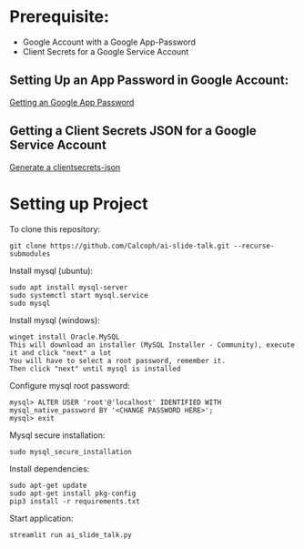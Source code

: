 # Prerequisite:
* Google Account with a Google App-Password
* Client Secrets for a Google Service Account

## Setting Up an App Password in Google Account:
[Getting an Google App Password](https://support.google.com/accounts/answer/185833?hl=en)

## Getting a Client Secrets JSON for a Google Service Account
[Generate a clientsecrets-json](https://developers.google.com/workspace/guides/create-credentials#service-account)

# Setting up Project
To clone this repository:
```
git clone https://github.com/Calcoph/ai-slide-talk.git --recurse-submodules
```
Install mysql (ubuntu):
```
sudo apt install mysql-server
sudo systemctl start mysql.service
sudo mysql
```

Install mysql (windows):
```
winget install Oracle.MySQL
This will download an installer (MySQL Installer - Community), execute it and click "next" a lot
You will have to select a root password, remember it.
Then click "next" until mysql is installed
```

Configure mysql root password:
```
mysql> ALTER USER 'root'@'localhost' IDENTIFIED WITH mysql_native_password BY '<CHANGE PASSWORD HERE>';
mysql> exit
```
Mysql secure installation:
```
sudo mysql_secure_installation
```
Install dependencies:
```
sudo apt-get update
sudo apt-get install pkg-config
pip3 install -r requirements.txt
```
Start application:
```
streamlit run ai_slide_talk.py
```

